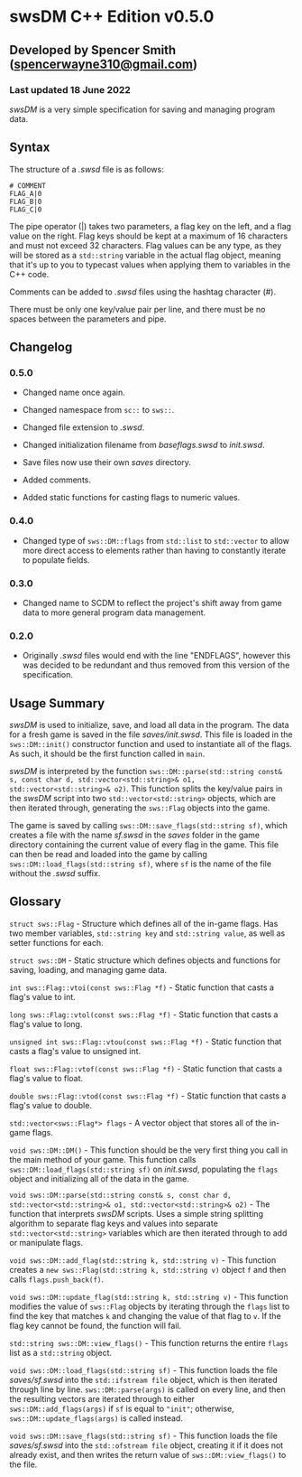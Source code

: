 # swsDM C++ Edition v0.5.0
## Developed by Spencer Smith (spencerwayne310@gmail.com)
### Last updated 18 June 2022

*swsDM* is a very simple specification for saving and managing program data. 

## Syntax
The structure of a *.swsd* file is as follows:

```
# COMMENT
FLAG_A|0
FLAG_B|0
FLAG_C|0
```

The pipe operator (|) takes two parameters, a flag key on the left, and a flag value on the right. Flag keys should be kept at a maximum of 16 characters and must not exceed 32 characters. Flag values can be any type, as they will be stored as a `std::string` variable in the actual flag object, meaning that it's up to you to typecast values when applying them to variables in the C++ code. 

Comments can be added to *.swsd* files using the hashtag character (#).

There must be only one key/value pair per line, and there must be no spaces between the parameters and pipe. 

## Changelog

### 0.5.0

- Changed name once again.

- Changed namespace from `sc::` to `sws::`.

- Changed file extension to *.swsd*.

- Changed initialization filename from *baseflags.swsd* to *init.swsd*.

- Save files now use their own *saves* directory.

- Added comments.

- Added static functions for casting flags to numeric values.

### 0.4.0

- Changed type of `sws::DM::flags` from `std::list` to `std::vector` to allow more direct access to elements rather than having to constantly iterate to populate fields.

### 0.3.0

- Changed name to SCDM to reflect the project's shift away from game data to more general program data management.

### 0.2.0

- Originally *.swsd* files would end with the line "ENDFLAGS", however this was decided to be redundant and thus removed from this version of the specification.

## Usage Summary
*swsDM* is used to initialize, save, and load all data in the program. The data for a fresh game is saved in the file *saves/init.swsd*. This file is loaded in the `sws::DM::init()` constructor function and used to instantiate all of the flags. As such, it should be the first function called in `main`.

*swsDM* is interpreted by the function `sws::DM::parse(std::string const& s, const char d, std::vector<std::string>& o1, std::vector<std::string>& o2)`. This function splits the key/value pairs in the *swsDM* script into two `std::vector<std::string>` objects, which are then iterated through, generating the `sws::Flag` objects into the game.

The game is saved by calling `sws::DM::save_flags(std::string sf)`, which creates a file with the name *sf.swsd* in the *saves* folder in the game directory containing the current value of every flag in the game. This file can then be read and loaded into the game by calling `sws::DM::load_flags(std::string sf)`, where `sf` is the name of the file without the *.swsd* suffix. 

## Glossary
`struct sws::Flag` - Structure which defines all of the in-game flags. Has two member variables, `std::string key` and `std::string value`, as well as setter functions for each.

`struct sws::DM` - Static structure which defines objects and functions for saving, loading, and managing game data. 

`int sws::Flag::vtoi(const sws::Flag *f)` - Static function that casts a flag's value to int. 

`long sws::Flag::vtol(const sws::Flag *f)` - Static function that casts a flag's value to long. 

`unsigned int sws::Flag::vtou(const sws::Flag *f)` - Static function that casts a flag's value to unsigned int. 

`float sws::Flag::vtof(const sws::Flag *f)` - Static function that casts a flag's value to float. 

`double sws::Flag::vtod(const sws::Flag *f)` - Static function that casts a flag's value to double. 

`std::vector<sws::Flag*> flags` - A vector object that stores all of the in-game flags.

`void sws::DM::DM()` - This function should be the very first thing you call in the main method of your game. This function calls `sws::DM::load_flags(std::string sf)` on *init.swsd*, populating the `flags` object and initializing all of the data in the game.

`void sws::DM::parse(std::string const& s, const char d, std::vector<std::string>& o1, std::vector<std::string>& o2)` - The function that interprets *swsDM* scripts. Uses a simple string splitting algorithm to separate flag keys and values into separate `std::vector<std::string>` variables which are then iterated through to add or manipulate flags. 

`void sws::DM::add_flag(std::string k, std::string v)` - This function creates a `new sws::Flag(std::string k, std::string v)` object `f` and then calls `flags.push_back(f)`.

`void sws::DM::update_flag(std::string k, std::string v)` - This function modifies the value of `sws::Flag` objects by iterating through the `flags` list to find the key that matches `k` and changing the value of that flag to `v`. If the flag key cannot be found, the function will fail. 

`std::string sws::DM::view_flags()` - This function returns the entire `flags` list as a `std::string` object. 

`void sws::DM::load_flags(std::string sf)` - This function loads the file *saves/sf.swsd* into the `std::ifstream file` object, which is then iterated through line by line. `sws::DM::parse(args)` is called on every line, and then the resulting vectors are iterated through to either `sws::DM::add_flags(args)` if `sf` is equal to `"init"`; otherwise, `sws::DM::update_flags(args)` is called instead. 

`void sws::DM::save_flags(std::string sf)` - This function loads the file *saves/sf.swsd* into the `std::ofstream file` object, creating it if it does not already exist, and then writes the return value of `sws::DM::view_flags()` to the file. 
